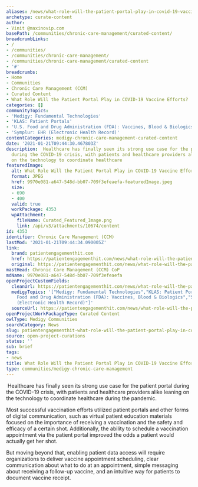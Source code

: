 ```yaml
---
aliases: /news/what-role-will-the-patient-portal-play-in-covid-19-vaccine-efforts
archetype: curate-content
author:
- Vinit @maxinovip.com
basePath: /communities/chronic-care-management/curated-content/
breadcrumbLinks:
- /
- /communities/
- /communities/chronic-care-management/
- /communities/chronic-care-management/curated-content
- '#'
breadcrumbs:
- Home
- Communities
- Chronic Care Management (CCM)
- Curated Content
- What Role Will the Patient Portal Play in COVID-19 Vaccine Efforts?
categories: []
communityTopics:
- 'Medigy: Fundamental Technologies'
- 'KLAS: Patient Portals'
- 'U.S. Food and Drug Administration (FDA): Vaccines, Blood & Biologics'
- 'Symplur: EHR (Electronic Health Record)'
contentCategories: medigy-chronic-care-management-curated-content
date: '2021-01-21T09:44:30.467803Z'
description:  Healthcare has finally seen its strong use case for the patient portal
  during the COVID-19 crisis, with patients and healthcare providers alike leaning
  on the technology to coordinate healthcare
featuredImage:
  alt: What Role Will the Patient Portal Play in COVID-19 Vaccine Efforts?
  format: JPEG
  href: 9970e081-a647-548d-bb07-709f3efeaefa-featuredImage.jpeg
  size:
  - 690
  - 400
  valid: true
  workPackage: 4353
  wpAttachment:
    fileName: Curated_Featured_Image.png
    link: /api/v3/attachments/10674/content
id: 4353
identifier: Chronic Care Management (CCM)
lastMod: '2021-01-21T09:44:34.090005Z'
link:
  brand: patientengagementhit.com
  href: https://patientengagementhit.com/news/what-role-will-the-patient-portal-play-in-covid-19-vaccine-efforts
  original: https://patientengagementhit.com/news/what-role-will-the-patient-portal-play-in-covid-19-vaccine-efforts
mastHead: Chronic Care Management (CCM) CoP
mdName: 9970e081-a647-548d-bb07-709f3efeaefa
openProjectCustomFields:
  cleanUrl: https://patientengagementhit.com/news/what-role-will-the-patient-portal-play-in-covid-19-vaccine-efforts
  medigyTopics: '["Medigy: Fundamental Technologies","KLAS: Patient Portals","U.S.
    Food and Drug Administration (FDA): Vaccines, Blood & Biologics","Symplur: EHR
    (Electronic Health Record)"]'
  sourceUrl: https://patientengagementhit.com/news/what-role-will-the-patient-portal-play-in-covid-19-vaccine-efforts
openProjectWorkPackageType: Curated Content
owlType: Medigy Communities
searchCategory: News
slug: patientengagementhit-what-role-will-the-patient-portal-play-in-covid-19-vaccine-efforts
source: open-project-curations
status: ''
sub: brief
tags:
- news
title: What Role Will the Patient Portal Play in COVID-19 Vaccine Efforts?
type: communities/medigy-chronic-care-management
---
```


<p>&nbsp;Healthcare has finally seen its strong use case for the patient portal during the COVID-19 crisis, with patients and healthcare providers alike leaning on the technology to coordinate healthcare during the pandemic.</p><p>Most successful vaccination efforts utilized patient portals and other forms of digital communication, such as virtual patient education materials focused on the importance of receiving a vaccination and the safety and efficacy of a certain shot. Additionally, the ability to schedule a vaccination appointment via the patient portal improved the odds a patient would actually get her shot.</p><p>But moving beyond that, enabling patient data access will require organizations to deliver vaccine appointment scheduling, clear communication about what to do at an appointment, simple messaging about receiving a follow-up vaccine, and an intuitive way for patients to document vaccine receipt.</p>